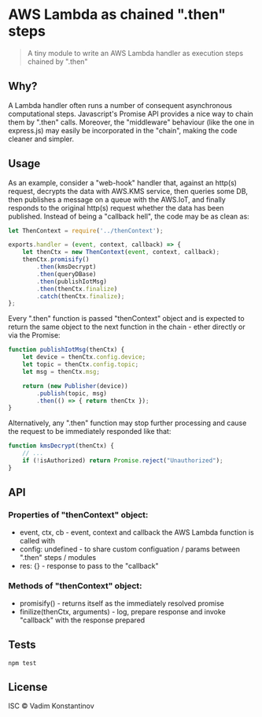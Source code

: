 # AWS Lambda as chained ".then" steps
> A tiny module to write an AWS Lambda handler as execution steps chained by ".then"

## Why?
A Lambda handler often runs a number of consequent asynchronous computational steps.
Javascript's Promise API provides a nice way to chain them by ".then" calls.
Moreover, the "middleware" behaviour (like the one in express.js) may easily be incorporated in the "chain", making the code cleaner and simpler.

## Usage
As an example, consider a "web-hook" handler that, against an http(s) request, decrypts the data with AWS.KMS service, then queries some DB, then publishes a message on a queue with the AWS.IoT, and finally responds to the original http(s) request whether the data has been published.
Instead of being a "callback hell", the code may be as clean as:
```javascript
let ThenContext = require('../thenContext');

exports.handler = (event, context, callback) => {
    let thenCtx = new ThenContext(event, context, callback);
    thenCtx.promisify()
        .then(kmsDecrypt)
        .then(queryDBase)
        .then(publishIotMsg)
        .then(thenCtx.finalize)
        .catch(thenCtx.finalize);
};
```
Every ".then" function is passed "thenContext" object and is expected to return the same object to the next function in the chain - ether directly or via the Promise:   
```javascript
function publishIotMsg(thenCtx) {
    let device = thenCtx.config.device;
    let topic = thenCtx.config.topic;
    let msg = thenCtx.msg;

    return (new Publisher(device))
        .publish(topic, msg)
        .then(() => { return thenCtx });
}
```
Alternatively, any ".then" function may stop further processing and cause the request to be immediately responded like that:
```javascript
function kmsDecrypt(thenCtx) {
    // ...
    if (!isAuthorized) return Promise.reject("Unauthorized");
}
```
## API
### Properties of "thenContext" object:
* event, ctx, cb - event, context and callback the AWS Lambda function is called with 
* config: undefined - to share custom configuation / params between ".then" steps / modules
* res: {} - response to pass to the "callback" 
### Methods of "thenContext" object:
* promisify() - returns itself as the immediately resolved promise
* finilize(thenCtx, arguments) - log, prepare response and invoke "callback" with the response prepared

## Tests
`npm test`

## License
ISC © Vadim Konstantinov
